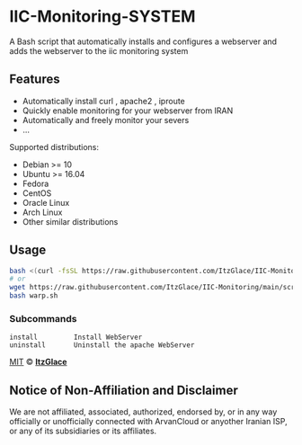 # IIC-Monitoring-SYSTEM

A Bash script that automatically installs and configures a webserver and adds the webserver to the iic monitoring system

## Features

- Automatically install curl , apache2 , iproute
- Quickly enable monitoring for your webserver from IRAN
- Automatically and freely monitor your severs
- ...

Supported distributions:

- Debian >= 10
- Ubuntu >= 16.04
- Fedora
- CentOS
- Oracle Linux
- Arch Linux
- Other similar distributions

## Usage

```bash
bash <(curl -fsSL https://raw.githubusercontent.com/ItzGlace/IIC-Monitoring/main/script.sh)
# or
wget https://raw.githubusercontent.com/ItzGlace/IIC-Monitoring/main/script.sh
bash warp.sh
```

### Subcommands

```
install         Install WebServer
uninstall       Uninstall the apache WebServer
```

[MIT](https://github.com/ItzGlace/IIC-Monitoring/blob/main/LICENSE) © **[ItzGlace](https://ندارم-فعلا.برو)**

## Notice of Non-Affiliation and Disclaimer

We are not affiliated, associated, authorized, endorsed by, or in any way officially or unofficially connected with ArvanCloud or anyother Iranian ISP, or any of its subsidiaries or its affiliates.
